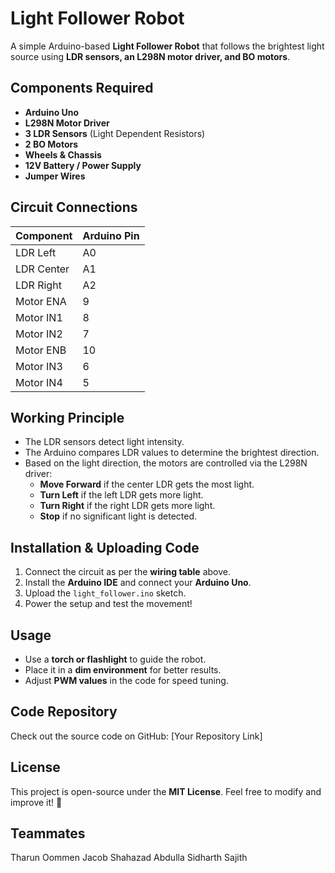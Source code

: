 # Light Follower Robot

A simple Arduino-based **Light Follower Robot** that follows the brightest light source using **LDR sensors, an L298N motor driver, and BO motors**.

## Components Required
- **Arduino Uno**
- **L298N Motor Driver**
- **3 LDR Sensors** (Light Dependent Resistors)
- **2 BO Motors**
- **Wheels & Chassis**
- **12V Battery / Power Supply**
- **Jumper Wires**

## Circuit Connections
| Component  | Arduino Pin |
|------------|-------------|
| LDR Left   | A0         |
| LDR Center | A1         |
| LDR Right  | A2         |
| Motor ENA  | 9         |
| Motor IN1  | 8         |
| Motor IN2  | 7         |
| Motor ENB  | 10        |
| Motor IN3  | 6         |
| Motor IN4  | 5         |

## Working Principle
- The LDR sensors detect light intensity.
- The Arduino compares LDR values to determine the brightest direction.
- Based on the light direction, the motors are controlled via the L298N driver:
  - **Move Forward** if the center LDR gets the most light.
  - **Turn Left** if the left LDR gets more light.
  - **Turn Right** if the right LDR gets more light.
  - **Stop** if no significant light is detected.

## Installation & Uploading Code
1. Connect the circuit as per the **wiring table** above.
2. Install the **Arduino IDE** and connect your **Arduino Uno**.
3. Upload the `light_follower.ino` sketch.
4. Power the setup and test the movement!

## Usage
- Use a **torch or flashlight** to guide the robot.
- Place it in a **dim environment** for better results.
- Adjust **PWM values** in the code for speed tuning.

## Code Repository
Check out the source code on GitHub: [Your Repository Link]

## License
This project is open-source under the **MIT License**. Feel free to modify and improve it! 🚀

## Teammates
Tharun Oommen Jacob
Shahazad Abdulla 
Sidharth Sajith
